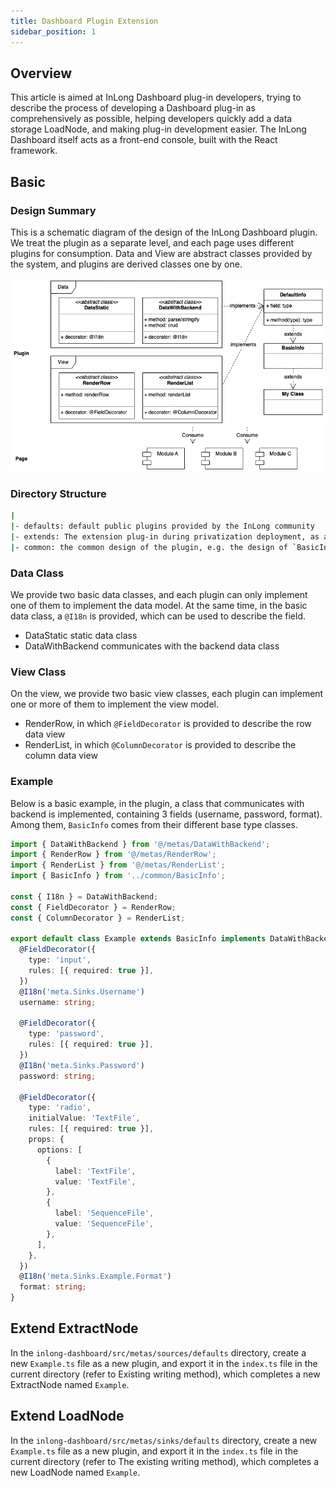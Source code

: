 ```yaml
---
title: Dashboard Plugin Extension
sidebar_position: 1
---
```


## Overview

This article is aimed at InLong Dashboard plug-in developers, trying to describe the process of developing a Dashboard plug-in as comprehensively as possible, helping developers quickly add a data storage LoadNode, and making plug-in development easier.
The InLong Dashboard itself acts as a front-end console, built with the React framework.

## Basic

### Design Summary

This is a schematic diagram of the design of the InLong Dashboard plugin. We treat the plugin as a separate level, and each page uses different plugins for consumption. Data and View are abstract classes provided by the system, and plugins are derived classes one by one.

![Dashboard_Plugin](img/dashboard_plugin.png)

### Directory Structure

````sh
|
|- defaults: default public plugins provided by the InLong community
|- extends: The extension plug-in during privatization deployment, as an internal plug-in, will not be released to the community
|- common: the common design of the plugin, e.g. the design of `BasicInfo`
````

### Data Class

We provide two basic data classes, and each plugin can only implement one of them to implement the data model. At the same time, in the basic data class, a `@I18n` is provided, which can be used to describe the field.

- DataStatic static data class
- DataWithBackend communicates with the backend data class

### View Class

On the view, we provide two basic view classes, each plugin can implement one or more of them to implement the view model.

- RenderRow, in which `@FieldDecorator` is provided to describe the row data view
- RenderList, in which `@ColumnDecorator` is provided to describe the column data view

### Example

Below is a basic example, in the plugin, a class that communicates with backend is implemented, containing 3 fields (username, password, format). Among them, `BasicInfo` comes from their different base type classes.

```typescript
import { DataWithBackend } from '@/metas/DataWithBackend';
import { RenderRow } from '@/metas/RenderRow';
import { RenderList } from '@/metas/RenderList';
import { BasicInfo } from '../common/BasicInfo';

const { I18n } = DataWithBackend;
const { FieldDecorator } = RenderRow;
const { ColumnDecorator } = RenderList;

export default class Example extends BasicInfo implements DataWithBackend, RenderRow, RenderList {
  @FieldDecorator({
    type: 'input',
    rules: [{ required: true }],
  })
  @I18n('meta.Sinks.Username')
  username: string;

  @FieldDecorator({
    type: 'password',
    rules: [{ required: true }],
  })
  @I18n('meta.Sinks.Password')
  password: string;

  @FieldDecorator({
    type: 'radio',
    initialValue: 'TextFile',
    rules: [{ required: true }],
    props: {
      options: [
        {
          label: 'TextFile',
          value: 'TextFile',
        },
        {
          label: 'SequenceFile',
          value: 'SequenceFile',
        },
      ],
    },
  })
  @I18n('meta.Sinks.Example.Format')
  format: string;
}
```

## Extend ExtractNode

In the `inlong-dashboard/src/metas/sources/defaults` directory, create a new `Example.ts` file as a new plugin, and export it in the `index.ts` file in the current directory (refer to Existing writing method), which completes a new ExtractNode named `Example`.

## Extend LoadNode

In the `inlong-dashboard/src/metas/sinks/defaults` directory, create a new `Example.ts` file as a new plugin, and export it in the `index.ts` file in the current directory (refer to The existing writing method), which completes a new LoadNode named `Example`.
